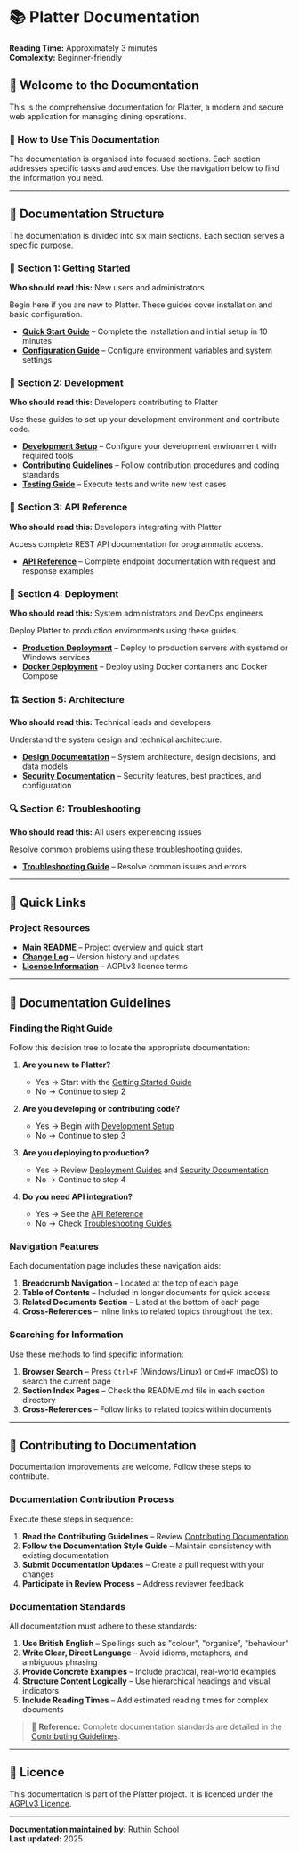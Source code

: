 # 📚 Platter Documentation

**Reading Time:** Approximately 3 minutes  
**Complexity:** Beginner-friendly

## 📖 Welcome to the Documentation

This is the comprehensive documentation for Platter, a modern and secure web application for managing dining operations.

### 🎯 How to Use This Documentation

The documentation is organised into focused sections. Each section addresses specific tasks and audiences. Use the navigation below to find the information you need.

---

## 📑 Documentation Structure

The documentation is divided into six main sections. Each section serves a specific purpose.

### 🚀 Section 1: Getting Started

**Who should read this:** New users and administrators

Begin here if you are new to Platter. These guides cover installation and basic configuration.

- **[Quick Start Guide](guides/getting-started.md)** – Complete the installation and initial setup in 10 minutes
- **[Configuration Guide](guides/configuration.md)** – Configure environment variables and system settings

### 🔧 Section 2: Development

**Who should read this:** Developers contributing to Platter

Use these guides to set up your development environment and contribute code.

- **[Development Setup](development/setup.md)** – Configure your development environment with required tools
- **[Contributing Guidelines](development/contributing.md)** – Follow contribution procedures and coding standards
- **[Testing Guide](development/testing.md)** – Execute tests and write new test cases

### 📡 Section 3: API Reference

**Who should read this:** Developers integrating with Platter

Access complete REST API documentation for programmatic access.

- **[API Reference](api/reference.md)** – Complete endpoint documentation with request and response examples

### 🚢 Section 4: Deployment

**Who should read this:** System administrators and DevOps engineers

Deploy Platter to production environments using these guides.

- **[Production Deployment](deployment/production.md)** – Deploy to production servers with systemd or Windows services
- **[Docker Deployment](deployment/docker.md)** – Deploy using Docker containers and Docker Compose

### 🏗️ Section 5: Architecture

**Who should read this:** Technical leads and developers

Understand the system design and technical architecture.

- **[Design Documentation](architecture/design.md)** – System architecture, design decisions, and data models
- **[Security Documentation](architecture/security.md)** – Security features, best practices, and configuration

### 🔍 Section 6: Troubleshooting

**Who should read this:** All users experiencing issues

Resolve common problems using these troubleshooting guides.

- **[Troubleshooting Guide](troubleshooting/README.md)** – Resolve common issues and errors

---

## 🔗 Quick Links

### Project Resources

- **[Main README](../README.md)** – Project overview and quick start
- **[Change Log](../CHANGELOG.md)** – Version history and updates
- **[Licence Information](../LICENSE)** – AGPLv3 licence terms

---

## 📖 Documentation Guidelines

### Finding the Right Guide

Follow this decision tree to locate the appropriate documentation:

1. **Are you new to Platter?**
   - Yes → Start with the [Getting Started Guide](guides/getting-started.md)
   - No → Continue to step 2

2. **Are you developing or contributing code?**
   - Yes → Begin with [Development Setup](development/setup.md)
   - No → Continue to step 3

3. **Are you deploying to production?**
   - Yes → Review [Deployment Guides](deployment/README.md) and [Security Documentation](architecture/security.md)
   - No → Continue to step 4

4. **Do you need API integration?**
   - Yes → See the [API Reference](api/reference.md)
   - No → Check [Troubleshooting Guides](troubleshooting/README.md)

### Navigation Features

Each documentation page includes these navigation aids:

1. **Breadcrumb Navigation** – Located at the top of each page
2. **Table of Contents** – Included in longer documents for quick access
3. **Related Documents Section** – Listed at the bottom of each page
4. **Cross-References** – Inline links to related topics throughout the text

### Searching for Information

Use these methods to find specific information:

1. **Browser Search** – Press `Ctrl+F` (Windows/Linux) or `Cmd+F` (macOS) to search the current page
2. **Section Index Pages** – Check the README.md file in each section directory
3. **Cross-References** – Follow links to related topics within documents

---

## 🤝 Contributing to Documentation

Documentation improvements are welcome. Follow these steps to contribute.

### Documentation Contribution Process

Execute these steps in sequence:

1. **Read the Contributing Guidelines** – Review [Contributing Documentation](development/contributing.md)
2. **Follow the Documentation Style Guide** – Maintain consistency with existing documentation
3. **Submit Documentation Updates** – Create a pull request with your changes
4. **Participate in Review Process** – Address reviewer feedback

### Documentation Standards

All documentation must adhere to these standards:

1. **Use British English** – Spellings such as "colour", "organise", "behaviour"
2. **Write Clear, Direct Language** – Avoid idioms, metaphors, and ambiguous phrasing
3. **Provide Concrete Examples** – Include practical, real-world examples
4. **Structure Content Logically** – Use hierarchical headings and visual indicators
5. **Include Reading Times** – Add estimated reading times for complex documents

> 📘 **Reference:** Complete documentation standards are detailed in the [Contributing Guidelines](development/contributing.md).

---

## 📝 Licence

This documentation is part of the Platter project. It is licenced under the [AGPLv3 Licence](../LICENSE).

---

**Documentation maintained by:** Ruthin School  
**Last updated:** 2025